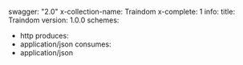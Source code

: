 swagger: "2.0"
x-collection-name: Traindom
x-complete: 1
info:
  title: Traindom
  version: 1.0.0
schemes:
- http
produces:
- application/json
consumes:
- application/json